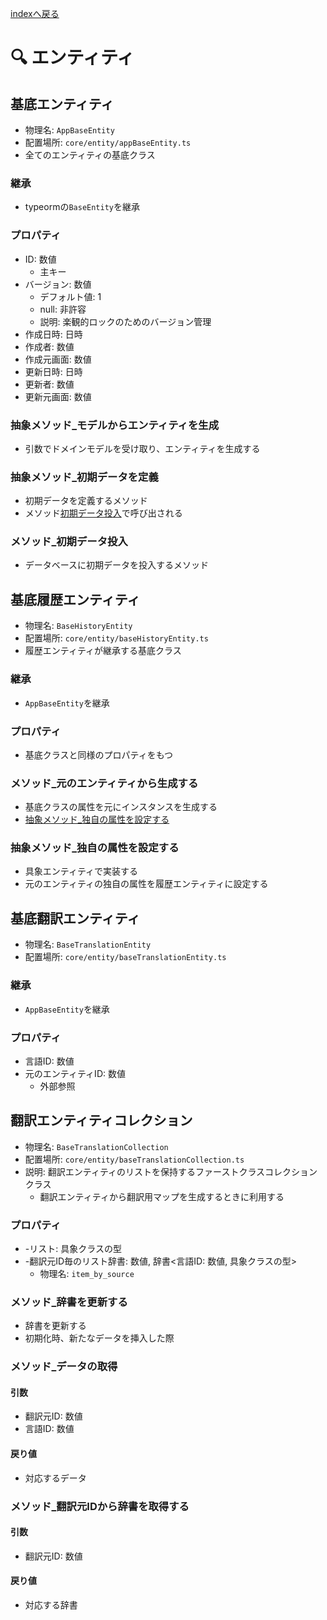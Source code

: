 [indexへ戻る](../index.md)
# 🔍 エンティティ

## 基底エンティティ
- 物理名: `AppBaseEntity`
- 配置場所: `core/entity/appBaseEntity.ts`
- 全てのエンティティの基底クラス

### 継承
- typeormの`BaseEntity`を継承

### プロパティ
- ID: 数値
  - 主キー
- バージョン: 数値
  - デフォルト値: 1
  - null: 非許容
  - 説明: 楽観的ロックのためのバージョン管理
- 作成日時: 日時
- 作成者: 数値
- 作成元画面: 数値
- 更新日時: 日時
- 更新者: 数値
- 更新元画面: 数値

### 抽象メソッド_モデルからエンティティを生成
- 引数でドメインモデルを受け取り、エンティティを生成する

### 抽象メソッド_初期データを定義
- 初期データを定義するメソッド
- メソッド[初期データ投入](#メソッド_初期データ投入)で呼び出される

### メソッド_初期データ投入
- データベースに初期データを投入するメソッド

## 基底履歴エンティティ
- 物理名: `BaseHistoryEntity`
- 配置場所: `core/entity/baseHistoryEntity.ts`
- 履歴エンティティが継承する基底クラス

### 継承
- `AppBaseEntity`を継承

### プロパティ
- 基底クラスと同様のプロパティをもつ

### メソッド_元のエンティティから生成する
- 基底クラスの属性を元にインスタンスを生成する
- [抽象メソッド_独自の属性を設定する](#抽象メソッド_独自の属性を設定する)

### 抽象メソッド_独自の属性を設定する
- 具象エンティティで実装する
- 元のエンティティの独自の属性を履歴エンティティに設定する

## 基底翻訳エンティティ
- 物理名: `BaseTranslationEntity`
- 配置場所: `core/entity/baseTranslationEntity.ts`

### 継承
- `AppBaseEntity`を継承

### プロパティ
- 言語ID: 数値
- 元のエンティティID: 数値
  - 外部参照

## 翻訳エンティティコレクション
- 物理名: `BaseTranslationCollection`
- 配置場所: `core/entity/baseTranslationCollection.ts`
- 説明: 翻訳エンティティのリストを保持するファーストクラスコレクションクラス
  - 翻訳エンティティから翻訳用マップを生成するときに利用する

### プロパティ
- -リスト: 具象クラスの型
- -翻訳元ID毎のリスト辞書: 数値, 辞書<言語ID: 数値, 具象クラスの型>
  - 物理名: `item_by_source`

### メソッド_辞書を更新する
- 辞書を更新する
- 初期化時、新たなデータを挿入した際

### メソッド_データの取得
#### 引数
- 翻訳元ID: 数値
- 言語ID: 数値

#### 戻り値
- 対応するデータ

### メソッド_翻訳元IDから辞書を取得する
#### 引数
- 翻訳元ID: 数値

#### 戻り値
- 対応する辞書
